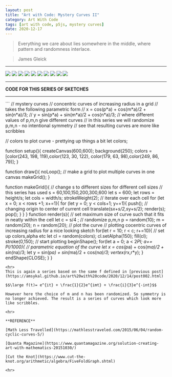 ```yaml
---
layout: post
title: "Art with Code: Mystery Curves II"
category: Art With Code
tags: [art with code, p5js, mystery curves]
date: 2020-12-17
---
```

> Everything we care about lies somewhere in the middle, where pattern and randomness interlace.

> James Gleick

<hr>
<img src = "/images/003j.png"/>  
<img src = "/images/003i.png"/>  
<img src = "/images/003g.png"/>  
<img src = "/images/003h.png"/>  
<img src = "/images/003f.png"/>  
<img src = "/images/003e.png"/>  
<img src = "/images/003d.png"/>  
<img src = "/images/003c.png"/>  
<img src = "/images/003b.png"/>  
<img src = "/images/003a.png"/>  
<hr>

**CODE FOR THIS SERIES OF SKETCHES**
<hr>
```
// mystery curves
// concentric curves of increasing radius in a grid
// takes the following parametric form
// x = cos(p*a) + cos(m*a)/2 + sin(n*a)/3;
// y = sin(p*a) + sin(m*a)/2 + cos(n*a)/3;
// where different values of p,m,n give different curves
// in this series we will randomize p,m,n  - no intentional symmetry
// see that resulting curves are more like scribbles

// colors to plot curve - prettying up things a bit
let colors;

function setup(){
  createCanvas(600,600);
  background(250);
  colors = [color(243, 198, 119),color(123, 30, 122),
            color(179, 63, 98),color(249, 86, 79)];
}

function draw(){
  noLoop();
  // make a grid to plot multiple curves in one canvas
  makeGrid();
}

function makeGrid(){
  // change s to different sizes for different cell sizes
  // this series has used s = 60,100,150,200,300,600
  let s = 600;
  let rows = height/s;
  let cols = width/s;
  strokeWeight(2);
  // iterate over each cell
  for (let x = 0; x < rows +1; x+=1){
    for (let y = 0; y < cols+1; y+=1){
      push();
      // changing origin to center of current cell
      translate(s*x+s/2,s*y+s/2);
      render(s);
      pop();
    }
  }
}
function render(s){
  // set maximum size of curve such that it fits in neatly within the cell
  let c = s/4 ;
  // randomize p,m,n
  p = random(10);
  m = random(20);
  n = random(20);
  // plot the curve
  // plotting cocentric curves of increasing radius for a nice looking sketch
  for(let r = 10; r < c; r+=10){
    // set up colors,alpha etc
    let cl = random(colors);
    cl.setAlpha(150);
    fill(cl);
    stroke(0,150);
    // start plotting
    beginShape();
    for(let a = 0; a < 2*PI; a+= PI/1000){
      // parametric equation of the curve
      let x = cos(p*a) + cos(m*a)/2 + sin(n*a)/3;
      let y = sin(p*a) + sin(m*a)/2 + cos(n*a)/3;
      vertex(r*x,r*y);
    }
    endShape(CLOSE);
  }
}

```
<hr>
This is again a series based on the same f defined in [previous post](https://amsykal.github.io/art%20with%20code/2020/12/14/post002.html)

$$\large f(t)= e^{it} + \frac{1}{2}e^{imt} + \frac{i}{3}e^{-int}$$

However here the choice of m and n has been randomized. So symmetry is no longer achieved. The result is a series of curves which look more like scribbles.

<hr>

**REFERENCE**

[Math Less Travelled](https://mathlesstraveled.com/2015/06/04/random-cyclic-curves-5/)

[Quanta Magazine](https://www.quantamagazine.org/solution-creating-art-with-mathematics-20151030/)

[Cut the Knot](https://www.cut-the-knot.org/arithmetic/algebra/FiveFoldGraph.shtml)

<hr>
